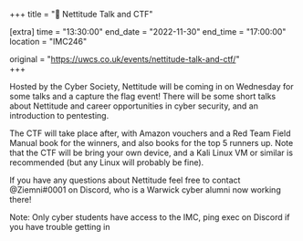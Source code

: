 +++
title = "🚩 Nettitude Talk and CTF"

[extra]
time = "13:30:00"
end_date = "2022-11-30"
end_time = "17:00:00"
location = "IMC246"

original = "https://uwcs.co.uk/events/nettitude-talk-and-ctf/"    
+++

Hosted by the Cyber Society, Nettitude will be coming in on Wednesday for some talks and a capture the flag event! There will be some short talks about Nettitude and career opportunities in cyber security, and an introduction to pentesting. 

The CTF will take place after, with Amazon vouchers and a Red Team Field Manual book for the winners, and also books for the top 5 runners up. Note that the CTF will be bring your own device, and a Kali Linux VM or similar is recommended (but any Linux will probably be fine).

If you have any questions about Nettitude feel free to contact @Ziemni#0001 on Discord, who is a Warwick cyber alumni now working there!

Note: Only cyber students have access to the IMC, ping exec on Discord if you have trouble getting in
